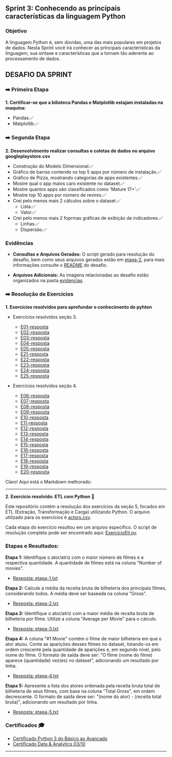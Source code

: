 ## Sprint 3: Conhecendo as principais características da linguagem Python

### Objetivo

A linguagem Python é, sem dúvidas, uma das mais populares em projetos de dados. Nesta Sprint você irá conhecer as 
principais características da linguagem, sua sintaxe e características que a tornam tão aderente ao processamento de dados.

## DESAFIO DA SPRINT

### ➡️ Primeira Etapa

**1. Certificar-se que a bilioteca Pandas e Matplotlib estajam instaladas na maquina:**

* Pandas.✅
* Matplotlib.✅

### ➡️ Segunda Etapa

**2. Desenvolvimento realizar consultas e coletas de dados no arquivo googleplaystore.csv**

* Construção do Modelo Dimensional.✅
* Gráfico de barras contendo os top 5 apps por número de instalação.✅
* Gráfico de Pizza, mostrando categorias de apps existentes.✅
* Mostre qual o app maios caro existente no dataset.✅
* Mostre quantos apps são classificados como 'Mature 17+'.✅
* Mostre top 10 apps por número de revires.✅
* Crei pelo menos mais 2 cálculos sobre o dataset.✅
  * Lista.✅
  * Valor.✅
* Crei pelo menos mais 2 foprmas gráficas de exibição de indicadores.✅
  * Linhas.✅
  * Dispersão.✅

### Evidências

* **Consultas e Arquivos Gerados:** O script gerado para resolução do desafio, bem como seus arquivos gerados estão em [etapa-2](desafio/etapa-2), para mais informações consulte o [README](desafio/README.md) do desafio.

* **Arquivos Adicionais:** As imagens relacionadas ao desafio estão organizados na pasta [evidencias](evidencias).


### ➡️ Resolução de Exercícios

**1. Exercícios resolvidos para aprofundar o conhecimento de pyhton**

* Exercícios resolvidos seção 3.
    * [E01-resposta](exercicios/exercicios_parte_1/E01-resposta.py)
    * [E02-resposta](exercicios/exercicios_parte_1/E02-resposta.py)
    * [E03-resposta](exercicios/exercicios_parte_1/E03-resposta.py)
    * [E04-resposta](exercicios/exercicios_parte_1/E04-resposta.py)
    * [E05-resposta](exercicios/exercicios_parte_1/E05-resposta.py)
    * [E21-resposta](exercicios/exercicios_parte_1/E21-resposta.py)
    * [E22-resposta](exercicios/exercicios_parte_1/E22-resposta.py)
    * [E23-resposta](exercicios/exercicios_parte_1/E23-resposta.py)
    * [E24-resposta](exercicios/exercicios_parte_1/E24-resposta.py)
    * [E25-resposta](exercicios/exercicios_parte_1/E25-resposta.py)

* Exercícios resolvidos seção 4.
    * [E06-resposta](exercicios/exercicios_parte_2/E06-resposta.py)
    * [E07-resposta](exercicios/exercicios_parte_2/E07-resposta.py)
    * [E08-resposta](exercicios/exercicios_parte_2/E08-resposta.py)
    * [E09-resposta](exercicios/exercicios_parte_2/E09-resposta.py)
    * [E10-resposta](exercicios/exercicios_parte_2/E10-resposta.py)
    * [E11-resposta](exercicios/exercicios_parte_2/E11-resposta.py)
    * [E12-resposta](exercicios/exercicios_parte_2/E12-resposta.py)
    * [E13-resposta](exercicios/exercicios_parte_2/E13-resposta.py)
    * [E14-resposta](exercicios/exercicios_parte_2/E14-resposta.py)
    * [E15-resposta](exercicios/exercicios_parte_2/E15-resposta.py)
    * [E16-resposta](exercicios/exercicios_parte_2/E16-resposta.py)
    * [E17-resposta](exercicios/exercicios_parte_2/E17-resposta.py)
    * [E18-resposta](exercicios/exercicios_parte_2/E18-resposta.py)
    * [E19-resposta](exercicios/exercicios_parte_2/E19-resposta.py)
    * [E20-resposta](exercicios/exercicios_parte_2/E20-resposta.py)

Claro! Aqui está o Markdown melhorado:

---

**2. Exercício resolvido: ETL com Python** 🐍

Este repositório contém a resolução dos exercícios da seção 5, focados em ETL (Extração, Transformação e Carga) utilizando Python. O arquivo utilizado para os exercícios é [actors.csv](exercicios/excercicio_etl/actors.csv).

Cada etapa do exercício resultou em um arquivo específico. O script de resolução completo pode ser encontrado aqui: [ExercicioEtl.py](exercicios/excercicio_etl/ExercicioEtl.py).

### Etapas e Resultados:

**Etapa 1:** Identifique o ator/atriz com o maior número de filmes e a respectiva quantidade. A quantidade de filmes está na coluna "Number of movies".

  - [Resposta: etapa-1.txt](exercicios/excercicio_etl/etapa-1.txt)

**Etapa 2:** Calcule a média da receita bruta de bilheteria dos principais filmes, considerando todos. A média deve ser baseada na coluna "Gross".

  - [Resposta: etapa-2.txt](exercicios/excercicio_etl/etapa-2.txt)

**Etapa 3:** Identifique o ator/atriz com a maior média de receita bruta de bilheteria por filme. Utilize a coluna "Average per Movie" para o cálculo.

  - [Resposta: etapa-3.txt](exercicios/excercicio_etl/etapa-3.txt)

**Etapa 4:** A coluna "#1 Movie" contém o filme de maior bilheteria em que o ator atuou. Conte as aparições desses filmes no dataset, listando-os em ordem crescente pela quantidade de aparições e, em segundo nível, pelo nome do filme. O formato de saída deve ser: "O filme (nome do filme) aparece (quantidade) vez(es) no dataset", adicionando um resultado por linha.

  - [Resposta: etapa-4.txt](exercicios/excercicio_etl/etapa-4.txt)

**Etapa 5:** Apresente a lista dos atores ordenada pela receita bruta total de bilheteria de seus filmes, com base na coluna "Total Gross", em ordem decrescente. O formato de saída deve ser: "(nome do ator) - (receita total bruta)", adicionando um resultado por linha.

  - [Resposta: etapa-5.txt](exercicios/excercicio_etl/etapa-5.txt)

### Certificados 🎓

- [Certificado Python 3 do Básico ao Avançado](certificados/certificado-python3.jpg)
- [Certificado Data & Analytics 03/10](certificados/certificado-aspectos-nuvem.png)

---


